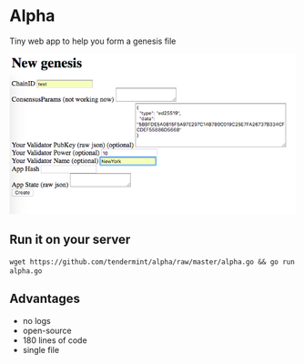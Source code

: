 # Alpha

Tiny web app to help you form a genesis file

![](./alpha.png)

## Run it on your server

```
wget https://github.com/tendermint/alpha/raw/master/alpha.go && go run alpha.go
```

## Advantages

- no logs
- open-source
- 180 lines of code
- single file
